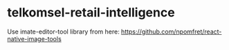 # telkomsel-retail-intelligence

Use imate-editor-tool library from here:
https://github.com/npomfret/react-native-image-tools

